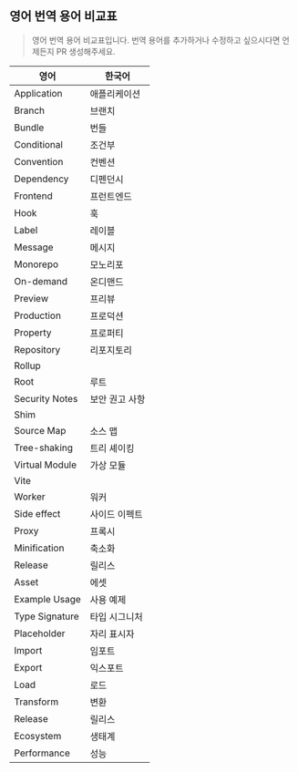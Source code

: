 ## 영어 번역 용어 비교표

> 영어 번역 용어 비교표입니다. 번역 용어를 추가하거나 수정하고 싶으시다면 언제든지 PR 생성해주세요.

| 영어           | 한국어         |
| -------------- | -------------- |
| Application    | 애플리케이션   |
| Branch         | 브랜치         |
| Bundle         | 번들           |
| Conditional    | 조건부         |
| Convention     | 컨벤션         |
| Dependency     | 디펜던시       |
| Frontend       | 프런트엔드     |
| Hook           | 훅             |
| Label          | 레이블         |
| Message        | 메시지         |
| Monorepo       | 모노리포       |
| On-demand      | 온디맨드       |
| Preview        | 프리뷰         |
| Production     | 프로덕션       |
| Property       | 프로퍼티       |
| Repository     | 리포지토리     |
| Rollup         |                |
| Root           | 루트           |
| Security Notes | 보안 권고 사항 |
| Shim           |                |
| Source Map     | 소스 맵        |
| Tree-shaking   | 트리 셰이킹    |
| Virtual Module | 가상 모듈      |
| Vite           |                |
| Worker         | 워커           |
| Side effect    | 사이드 이펙트  |
| Proxy          | 프록시         |
| Minification   | 축소화         |
| Release        | 릴리스         |
| Asset          | 에셋           |
| Example Usage  | 사용 예제      |
| Type Signature | 타입 시그니처  |
| Placeholder    | 자리 표시자    |
| Import         | 임포트         |
| Export         | 익스포트       |
| Load           | 로드           |
| Transform      | 변환           |
| Release        | 릴리스         |
| Ecosystem      | 생태계         |
| Performance    | 성능           |
